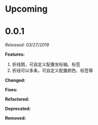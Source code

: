 # Upcoming


# 0.0.1

*Released: 03/27/2019*

**Features:**

1. 折线图，可自定义配置坐标轴、标签
2. 折线可以多条，可自定义配置颜色、标签等

**Changed:**

**Fixes:**

**Refactored:**

**Deprecated:**

**Removed:**
